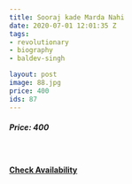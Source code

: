 ```yaml
---
title: Sooraj kade Marda Nahi         
date: 2020-07-01 12:01:35 Z
tags:
- revolutionary
- biography
- baldev-singh

layout: post
image: 88.jpg
price: 400
ids: 87
---
```


<h5>Price: 400</h5><br>


<h4><a class="add-cart cart1" href="{{ site.baseurl }}/books#87"><b>Check Availability</b></a></h4>

<body>
 <script src="{{ site.baseurl }}/js/main.js"></script>
 </body>